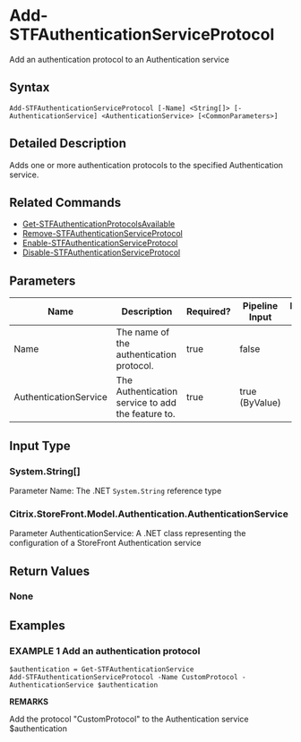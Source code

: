 ﻿# Add-STFAuthenticationServiceProtocol

Add an authentication protocol to an Authentication service

## Syntax

```
Add-STFAuthenticationServiceProtocol [-Name] <String[]> [-AuthenticationService] <AuthenticationService> [<CommonParameters>]
```

## Detailed Description

Adds one or more authentication protocols to the specified Authentication service.

## Related Commands

* [Get-STFAuthenticationProtocolsAvailable](Get-STFAuthenticationProtocolsAvailable.md)
* [Remove-STFAuthenticationServiceProtocol](Remove-STFAuthenticationServiceProtocol.md)
* [Enable-STFAuthenticationServiceProtocol](Enable-STFAuthenticationServiceProtocol.md)
* [Disable-STFAuthenticationServiceProtocol](Disable-STFAuthenticationServiceProtocol.md)

## Parameters

| Name   | Description | Required? | Pipeline Input | Default Value |
| --- | --- | --- | --- | --- |
|Name|The name of the authentication protocol.|true|false| |
|AuthenticationService|The Authentication service to add the feature to.|true|true (ByValue)| |

## Input Type

### System.String[]

Parameter Name: The .NET `System.String` reference type

### Citrix.StoreFront.Model.Authentication.AuthenticationService

Parameter AuthenticationService: A .NET class representing the configuration of a StoreFront Authentication service

## Return Values

### None

## Examples

### EXAMPLE 1 Add an authentication protocol

```
$authentication = Get-STFAuthenticationService
Add-STFAuthenticationServiceProtocol -Name CustomProtocol -AuthenticationService $authentication
```

**REMARKS**

Add the protocol "CustomProtocol" to the Authentication service $authentication
